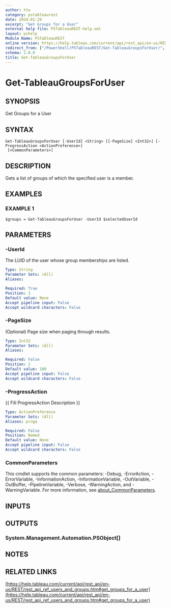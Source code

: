```yaml
---
author: tto
category: pstableaurest
date: 2024-01-29
excerpt: "Get Groups for a User"
external help file: PSTableauREST-help.xml
layout: pshelp
Module Name: PSTableauREST
online version: https://help.tableau.com/current/api/rest_api/en-us/REST/rest_api_ref_users_and_groups.htm#get_groups_for_a_user
redirect_from: ["/PowerShell/PSTableauREST/Get-TableauGroupsForUser/", "/PowerShell/PSTableauREST/get-tableaugroupsforuser/", "/PowerShell/get-tableaugroupsforuser/"]
schema: 2.0.0
title: Get-TableauGroupsForUser
---
```


# Get-TableauGroupsForUser

## SYNOPSIS
Get Groups for a User

## SYNTAX

```
Get-TableauGroupsForUser [-UserId] <String> [[-PageSize] <Int32>] [-ProgressAction <ActionPreference>]
 [<CommonParameters>]
```

## DESCRIPTION
Gets a list of groups of which the specified user is a member.

## EXAMPLES

### EXAMPLE 1
```
$groups = Get-TableauGroupsForUser -UserId $selectedUserId
```

## PARAMETERS

### -UserId
The LUID of the user whose group memberships are listed.

```yaml
Type: String
Parameter Sets: (All)
Aliases:

Required: True
Position: 1
Default value: None
Accept pipeline input: False
Accept wildcard characters: False
```

### -PageSize
(Optional) Page size when paging through results.

```yaml
Type: Int32
Parameter Sets: (All)
Aliases:

Required: False
Position: 2
Default value: 100
Accept pipeline input: False
Accept wildcard characters: False
```

### -ProgressAction
{{ Fill ProgressAction Description }}

```yaml
Type: ActionPreference
Parameter Sets: (All)
Aliases: proga

Required: False
Position: Named
Default value: None
Accept pipeline input: False
Accept wildcard characters: False
```

### CommonParameters
This cmdlet supports the common parameters: -Debug, -ErrorAction, -ErrorVariable, -InformationAction, -InformationVariable, -OutVariable, -OutBuffer, -PipelineVariable, -Verbose, -WarningAction, and -WarningVariable. For more information, see [about_CommonParameters](http://go.microsoft.com/fwlink/?LinkID=113216).

## INPUTS

## OUTPUTS

### System.Management.Automation.PSObject[]
## NOTES

## RELATED LINKS

[https://help.tableau.com/current/api/rest_api/en-us/REST/rest_api_ref_users_and_groups.htm#get_groups_for_a_user](https://help.tableau.com/current/api/rest_api/en-us/REST/rest_api_ref_users_and_groups.htm#get_groups_for_a_user)

